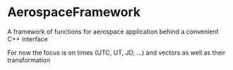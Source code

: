 # AerospaceFramework

A framework of functions for aerospace application behind a convenient C++ interface

For now the focus is on times (UTC, UT, JD, ...) and vectors as well as their transformation
